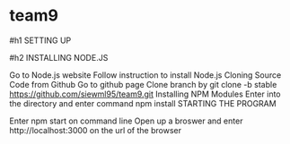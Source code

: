# team9

#h1 SETTING UP

#h2 INSTALLING NODE.JS

Go to Node.js website
Follow instruction to install Node.js
Cloning Source Code from Github
Go to github page
Clone branch by git clone -b stable https://github.com/siewml95/team9.git
Installing NPM Modules
Enter into the directory and enter command npm install
STARTING THE PROGRAM

Enter npm start on command line
Open up a broswer and enter http://localhost:3000 on the url of the browser
